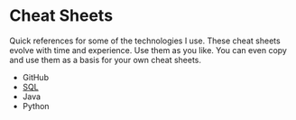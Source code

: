 # Cheat Sheets

Quick references for some of the technologies I use. 
These cheat sheets evolve with time and experience. Use them as you like. 
You can even copy and use them as a basis for your own cheat sheets. 

- GitHub
- [SQL](.sheets/sql.md)
- Java
- Python

